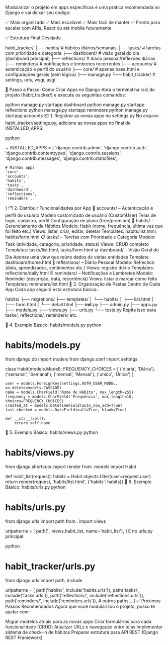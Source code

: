 Modularizar o projeto em apps específicas é uma prática recomendada no Django e vai deixar seu código:

✅ Mais organizado
✅ Mais escalável
✅ Mais fácil de manter
✅ Pronto para escalar com APIs, React ou até mobile futuramente

✅ Estrutura Final Desejada


habit_tracker/
├── habits/              # hábitos diários/semanais
├── tasks/               # tarefas com prioridade e categoria
├── dashboard/           # visão geral do dia (dashboard principal)
├── reflections/         # diário pessoal/reflexões diárias
├── reminders/           # notificações e lembretes recorrentes
├── accounts/               # autenticação e perfil do usuário
├── core/                # apenas base.html e configurações gerais (sem lógica)
├── manage.py
└── habit_tracker/       # settings, urls, wsgi, asgi

🔧 Passo a Passo: Como Criar Apps no Django
Abra o terminal na raiz do projeto (habit_tracker/) e execute os seguintes comandos:

python manage.py startapp dashboard
python manage.py startapp reflections
python manage.py startapp reminders
python manage.py startapp accounts
📦 1. Registrar as novas apps no settings.py
No arquivo habit_tracker/settings.py, adicione as novas apps no final de INSTALLED_APPS:

python

⌄
INSTALLED_APPS = [
    'django.contrib.admin',
    'django.contrib.auth',
    'django.contrib.contenttypes',
    'django.contrib.sessions',
    'django.contrib.messages',
    'django.contrib.staticfiles',

    # Minhas apps
    'core',
    'accounts',
    'habits',
    'tasks',
    'dashboard',
    'reflections',
    'reminders',
]
🗂️ 2. Distribuir Funcionalidades por App
👤 accounts/ – Autenticação e perfil do usuário
Modelo customizado de usuário (CustomUser)
Telas de login, cadastro, perfil
Configuração de plano (free/premium)
🧠 habits/ – Gerenciamento de Hábitos
Modelo: Habit (nome, frequência, última vez que foi feito etc.)
Views: listar, criar, editar, deletar
Templates: habits/list.html, habits/form.html
📋 tasks/ – Tarefas com Prioridade e Categoria
Modelo: Task (atividade, categoria, prioridade, status)
Views: CRUD completo
Templates: tasks/list.html, tasks/form.html
📊 dashboard/ – Visão Geral do Dia
Apenas uma view que reúne dados de várias entidades
Template: dashboard/home.html
💭 reflections/ – Diário Pessoal
Modelo: Reflection (data, aprendizados, sentimentos etc.)
Views: registro diário
Templates: reflections/daily.html
⏰ reminders/ – Notificações e Lembretes
Modelo: Reminder (descrição, data, recorrência)
Views: listar e marcar como feito
Templates: reminders/list.html
📁 3. Organização de Pastas Dentro de Cada App
Cada app seguirá esta estrutura básica:

habits/
├── migrations/
├── templates/
│   └── habits/
│       ├── list.html
│       ├── form.html
│       └── detail.html
├── __init__.py
├── admin.py
├── apps.py
├── models.py
├── views.py
├── urls.py
└── tests.py
Repita isso para tasks/, reflections/, reminders/ etc. 

🚀 4. Exemplo Básico: habits/models.py
python

# habits/models.py
from django.db import models
from django.conf import settings

class Habit(models.Model):
    FREQUENCY_CHOICES = [
        ('diaria', 'Diária'),
        ('semanal', 'Semanal'),
        ('mensal', 'Mensal'),
        ('unico', 'Único')
    ]

    user = models.ForeignKey(settings.AUTH_USER_MODEL, on_delete=models.CASCADE)
    name = models.CharField('Nome do Hábito', max_length=255)
    frequency = models.CharField('Frequência', max_length=10, choices=FREQUENCY_CHOICES)
    created_at = models.DateTimeField(auto_now_add=True)
    last_checked = models.DateField(null=True, blank=True)

    def __str__(self):
        return self.name
📝 5. Exemplo Básico: habits/views.py
python


# habits/views.py
from django.shortcuts import render
from .models import Habit

def habit_list(request):
    habits = Habit.objects.filter(user=request.user)
    return render(request, 'habits/list.html', {'habits': habits})
🧭 6. Exemplo Básico: habits/urls.py
python


# habits/urls.py
from django.urls import path
from . import views

urlpatterns = [
    path('', views.habit_list, name='habit_list'),
]
E no urls.py principal:

python


# habit_tracker/urls.py
from django.urls import path, include

urlpatterns = [
    path('habits/', include('habits.urls')),
    path('tasks/', include('tasks.urls')),
    path('reflections/', include('reflections.urls')),
    path('reminders/', include('reminders.urls')),
    # outros paths...
]
✅ Próximos Passos Recomendados
Agora que você modularizou o projeto, posso te ajudar com:

Migrar modelos atuais para as novas apps
Criar formulários para cada funcionalidade (CRUD)
Atualizar URLs e navegação entre telas
Implementar sistema de check-in de hábitos
Preparar estrutura para API REST (Django REST Framework)